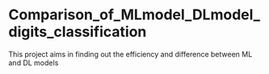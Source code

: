 # Comparison_of_MLmodel_DLmodel_digits_classification
This project aims in finding out the efficiency and difference between ML and DL models 
